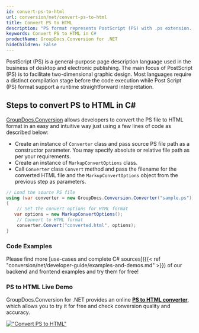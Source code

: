 ```yaml
---
id: convert-ps-to-html
url: conversion/net/convert-ps-to-html
title: Convert PS to HTML
description: "PS format represents PostScript (PS) with .ps extension. Learn how to convert PS to HTML file programmatically in C# language using GroupDocs.Conversion for .NET library."
keywords: Convert PS to HTML in C#
productName: GroupDocs.Conversion for .NET
hideChildren: False
---
```


PostScript (PS) is a general-purpose page description language used in the business of desktop and electronic publishing. The main focus of PostScript (PS) is to facilitate two-dimensional graphic design. Most languages require a distinct compilation stage before the code execution while Post Script (PS) format support a runtime straightforward interpretation.

## Steps to convert PS to HTML in C#

[GroupDocs.Conversion](https://products.groupdocs.com/conversion/net) allows developers to convert the PS file to HTML format in an easy and intuitive way just using a few lines of code as described below:

* Create an instance of `Converter` class and pass source PS file path as a constructor parameter. You may specify absolute or relative file path as per your requirements. 
* Create an instance of `MarkupConvertOptions` class.
* Call `Converter` class `Convert` method and pass the filename for the converted HTML file and the `MarkupConvertOptions` object from the previous step as parameters.

```csharp
// Load the source PS file
using (var converter = new GroupDocs.Conversion.Converter("sample.ps"))
{
    // Set the convert options for HTML format
   var options = new MarkupConvertOptions();
    // Convert to HTML format
    converter.Convert("converted.html", options);
}
```

### Code Examples

Please find more [use-cases and complete C# sources]({{< ref "conversion/net/developer-guide/examples-and-demos.md" >}}) of our backend and frontend examples and try them for free!

### PS to HTML Live Demo

GroupDocs.Conversion for .NET provides an online [**PS to HTML converter**](https://products.groupdocs.app/conversion/ps-to-html), which allows you to try it for free and check conversion quality and accuracy.

[!["Convert PS to HTML"](conversion/net/images/convert-to-html/convert-ps-to-html.png)](https://products.groupdocs.app/conversion/ps-to-html)